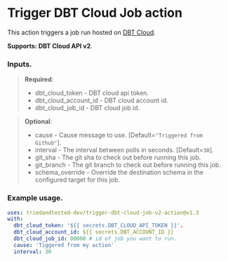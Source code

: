 # Trigger DBT Cloud Job action

This action triggers a job run hosted on [DBT Cloud](https://cloud.getdbt.com).

**Supports: DBT Cloud API v2**.

### Inputs.
  > **Required**:
  > - dbt_cloud_token - DBT cloud api token.
  > - dbt_cloud_account_id - DBT cloud account id.
  > - dbt_cloud_job_id - DBT cloud job id.
  
  > **Optional**:
  > - cause - Cause message to use. [Default=`"Triggered from Github"`].
  > - interval - The interval between polls in seconds. [Default=`30`].
  > - git_sha - The git sha to check out before running this job.
  > - git_branch - The git branch to check out before running this job.
  > - schema_override - Override the destination schema in the configured target for this job.

### Example usage.
```yaml
uses: triedandtested-dev/trigger-dbt-cloud-job-v2-action@v1.3
with:
  dbt_cloud_token: '${{ secrets.DBT_CLOUD_API_TOKEN }}'.
  dbt_cloud_account_id: ${{ secrets.DBT_ACCOUNT_ID }}
  dbt_cloud_job_id: 00000 # id of job you want to run.
  cause: 'Tiggered from my action'
  interval: 30
```
